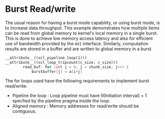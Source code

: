 Burst Read/write
================

The usual reason for having a burst mode capability, or using burst mode, is to increase data throughput. This example demonstrates how multiple items can be read from global memory to kernel's local memory in a single burst.
This is done to achieve low memory access latency and also for efficient use of bandwidth provided by the `AXI` interface. 
Similarly, computation results are stored in a buffer and are written to global memory in a burst.

```c++
__attribute__((xcl_pipeline_loop(1)))
__attribute__((xcl_loop_tripcount(c_size, c_size)))
        read_buf: for (int j = 0; j < chunk_size; j++) {
            burstbuffer[j] = a[i+j]
```
The for loops used have the following requirements to implement burst read/write:

- Pipeline the loop : Loop pipeline must have II(Initiation interval) = 1 specfied by the pipeline pragma inside the loop.
- Aligned memory : Memory addresses for read/write should be contiguous.
